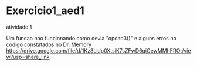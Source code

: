 # Exercicio1_aed1
atividade 1

Um funcao nao funcionando como devia "opcao3()" e alguns erros no codigo constatados no Dr. Memory
https://drive.google.com/file/d/1Kz8Lidp0XtsiK7sZFwD6qiOewMMhFROt/view?usp=share_link
